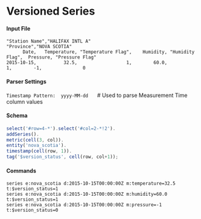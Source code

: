 # Versioned Series

#### Input File

```csv
"Station Name","HALIFAX INTL A"
"Province","NOVA SCOTIA"
      Date,   Temperature, "Temperature Flag",    Humidity, "Humidity Flag",  Pressure, "Pressure Flag"
2015-10-15,          32.5,                  1,        60.0,               1,        -1,               0
```

#### Parser Settings

`Timestamp Pattern:  yyyy-MM-dd`      # Used to parse Measurement Time column values

#### Schema

```javascript
select('#row=4-*').select('#col=2-*!2').
addSeries().
metric(cell(3, col)).
entity('nova_scotia').
timestamp(cell(row, 1)).
tag('$version_status', cell(row, col+1));
```

#### Commands

```ls
series e:nova_scotia d:2015-10-15T00:00:00Z m:temperature=32.5 t:$version_status=1
series e:nova_scotia d:2015-10-15T00:00:00Z m:humidity=60.0 t:$version_status=1
series e:nova_scotia d:2015-10-15T00:00:00Z m:pressure=-1 t:$version_status=0
```

